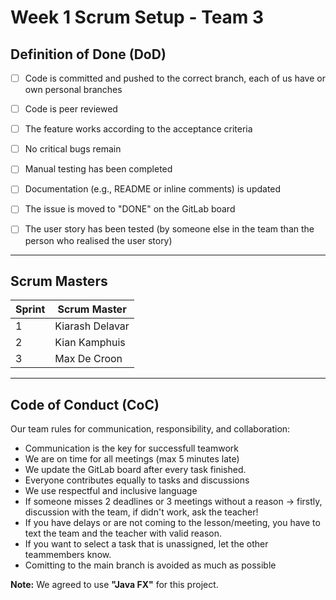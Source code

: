# Week 1 Scrum Setup - Team 3

## Definition of Done (DoD)

- [ ] Code is committed and pushed to the correct branch, each of us have or own personal branches
- [ ] Code is peer reviewed
- [ ] The feature works according to the acceptance criteria
- [ ] No critical bugs remain
- [ ] Manual testing has been completed
- [ ] Documentation (e.g., README or inline comments) is updated
- [ ] The issue is moved to "DONE" on the GitLab board
- [ ] The user story has been tested (by someone else in the team than the person who realised the user story)


---

## Scrum Masters

| Sprint | Scrum Master    |
|--------|-----------------|
| 1      | Kiarash Delavar |
| 2      | Kian Kamphuis   |
| 3      | Max De Croon    |

---

## Code of Conduct (CoC)

Our team rules for communication, responsibility, and collaboration:

- Communication is the key for successfull teamwork
- We are on time for all meetings (max 5 minutes late)
- We update the GitLab board after every task finished.
- Everyone contributes equally to tasks and discussions
- We use respectful and inclusive language
- If someone misses 2 deadlines or 3 meetings without a reason → firstly, discussion with the team, if didn't work, ask
  the teacher!
- If you have delays or are not coming to the lesson/meeting, you have to text the team and the teacher with valid reason.
- If you want to select a task that is unassigned, let the other teammembers know.
- Comitting to the main branch is avoided as much as possible


**Note:**  We agreed to use **"Java FX"** for this project. 

